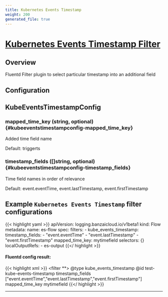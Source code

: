```yaml
---
title: Kubernetes Events Timestamp
weight: 200
generated_file: true
---
```


# [Kubernetes Events Timestamp Filter](https://github.com/kube-logging/fluentd-filter-kube-events-timestamp)
## Overview
 Fluentd Filter plugin to select particular timestamp into an additional field

## Configuration
## KubeEventsTimestampConfig

### mapped_time_key (string, optional) {#kubeeventstimestampconfig-mapped_time_key}

Added time field name

Default: triggerts

### timestamp_fields ([]string, optional) {#kubeeventstimestampconfig-timestamp_fields}

Time field names in order of relevance

Default: event.eventTime, event.lastTimestamp, event.firstTimestamp



## Example `Kubernetes Events Timestamp` filter configurations

{{< highlight yaml >}}
apiVersion: logging.banzaicloud.io/v1beta1
kind: Flow
metadata:
  name: es-flow
spec:
  filters:
    - kube_events_timestamp:
        timestamp_fields:
          - "event.eventTime"
          - "event.lastTimestamp"
          - "event.firstTimestamp"
        mapped_time_key: mytimefield
  selectors: {}
  localOutputRefs:
    - es-output
{{</ highlight >}}


#### Fluentd config result:

{{< highlight xml >}}
 <filter **>
 @type kube_events_timestamp
 @id test-kube-events-timestamp
 timestamp_fields ["event.eventTime","event.lastTimestamp","event.firstTimestamp"]
 mapped_time_key mytimefield
 </filter>
{{</ highlight >}}


---
